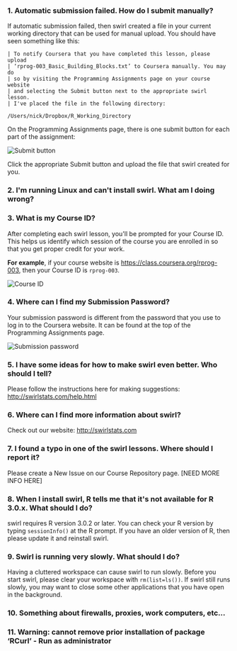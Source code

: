 ### 1. Automatic submission failed. How do I submit manually?

If automatic submission failed, then swirl created a file in your current working directory that can be used for manual upload. You should have seen something like this:

```
| To notify Coursera that you have completed this lesson, please upload
| ‘rprog-003_Basic_Building_Blocks.txt’ to Coursera manually. You may do
| so by visiting the Programming Assignments page on your course website
| and selecting the Submit button next to the appropriate swirl lesson.
| I've placed the file in the following directory:

/Users/nick/Dropbox/R_Working_Directory
```

On the Programming Assignments page, there is one submit button for each part of the assignment:

![Submit button](https://dl.dropboxusercontent.com/u/14555519/Screenshot%202014-04-07%2017.41.13.png)

Click the appropriate Submit button and upload the file that swirl created for you.

### 2. I'm running Linux and can't install swirl. What am I doing wrong?

### 3. What is my Course ID?

After completing each swirl lesson, you'll be prompted for your Course ID. This helps us identify which session of the course you are enrolled in so that you get proper credit for your work.

**For example**, if your course website is https://class.coursera.org/rprog-003, then your Course ID is `rprog-003`.

![Course ID](https://dl.dropboxusercontent.com/u/14555519/Screenshot%202014-04-29%2013.48.28.png)

### 4. Where can I find my Submission Password?

Your submission password is different from the password that you use to log in to the Coursera website. It can be found at the top of the Programming Assignments page.

![Submission password](https://dl.dropboxusercontent.com/u/14555519/Screenshot%202014-04-29%2013.51.13.png)

### 5. I have some ideas for how to make swirl even better. Who should I tell?

Please follow the instructions here for making suggestions: http://swirlstats.com/help.html

### 6. Where can I find more information about swirl?

Check out our website: http://swirlstats.com

### 7. I found a typo in one of the swirl lessons. Where should I report it?

Please create a New Issue on our Course Repository page. [NEED MORE INFO HERE]

### 8. When I install swirl, R tells me that it's not available for R 3.0.x. What should I do?

swirl requires R version 3.0.2 or later. You can check your R version by typing `sessionInfo()` at the R prompt. If you have an older version of R, then please update it and reinstall swirl.

### 9. Swirl is running very slowly. What should I do?

Having a cluttered workspace can cause swirl to run slowly. Before you start swirl, please clear your workspace with `rm(list=ls())`. If swirl still runs slowly, you may want to close some other applications that you have open in the background.

### 10. Something about firewalls, proxies, work computers, etc...

### 11. Warning: cannot remove prior installation of package ‘RCurl’ - Run as administrator